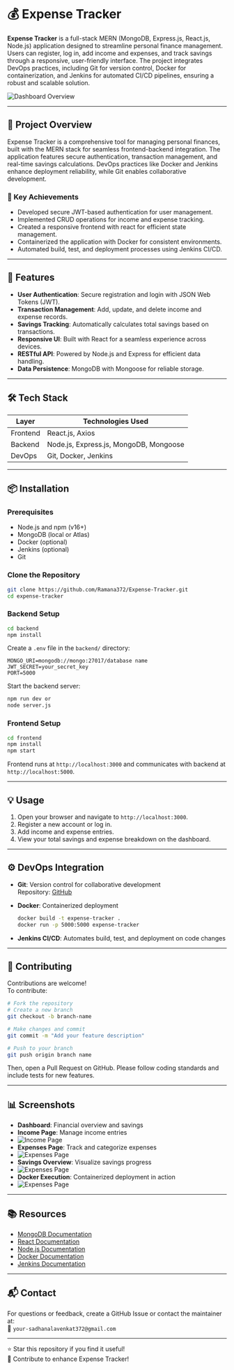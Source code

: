# 💰 Expense Tracker

**Expense Tracker** is a full-stack MERN (MongoDB, Express.js, React.js, Node.js) application designed to streamline personal finance management. Users can register, log in, add income and expenses, and track savings through a responsive, user-friendly interface. The project integrates DevOps practices, including Git for version control, Docker for containerization, and Jenkins for automated CI/CD pipelines, ensuring a robust and scalable solution.

![Dashboard Overview](images/dashboard.png)

---

## 📌 Project Overview

Expense Tracker is a comprehensive tool for managing personal finances, built with the MERN stack for seamless frontend-backend integration. The application features secure authentication, transaction management, and real-time savings calculations. DevOps practices like Docker and Jenkins enhance deployment reliability, while Git enables collaborative development.

### 🔑 Key Achievements
- Developed secure JWT-based authentication for user management.
- Implemented CRUD operations for income and expense tracking.
- Created a responsive frontend with react for efficient state management.
- Containerized the application with Docker for consistent environments.
- Automated build, test, and deployment processes using Jenkins CI/CD.

---

## 🚀 Features

- **User Authentication**: Secure registration and login with JSON Web Tokens (JWT).
- **Transaction Management**: Add, update, and delete income and expense records.
- **Savings Tracking**: Automatically calculates total savings based on transactions.
- **Responsive UI**: Built with React for a seamless experience across devices.
- **RESTful API**: Powered by Node.js and Express for efficient data handling.
- **Data Persistence**: MongoDB with Mongoose for reliable storage.

---

## 🛠 Tech Stack

| Layer      | Technologies Used                          |
|------------|--------------------------------------------|
| Frontend   | React.js, Axios                     |
| Backend    | Node.js, Express.js, MongoDB, Mongoose     |
| DevOps     | Git, Docker, Jenkins                       |

---

## 📦 Installation

### Prerequisites
- Node.js and npm (v16+)
- MongoDB (local or Atlas)
- Docker (optional)
- Jenkins (optional)
- Git

### Clone the Repository
```bash
git clone https://github.com/Ramana372/Expense-Tracker.git
cd expense-tracker
```

### Backend Setup
```bash
cd backend
npm install
```

Create a `.env` file in the `backend/` directory:
```env
MONGO_URI=mongodb://mongo:27017/database name
JWT_SECRET=your_secret_key
PORT=5000
```

Start the backend server:
```bash
npm run dev or
node server.js
```

### Frontend Setup
```bash
cd frontend
npm install
npm start
```

Frontend runs at `http://localhost:3000` and communicates with backend at `http://localhost:5000`.

---

## 💡 Usage

1. Open your browser and navigate to `http://localhost:3000`.
2. Register a new account or log in.
3. Add income and expense entries.
4. View your total savings and expense breakdown on the dashboard.

---

## ⚙️ DevOps Integration

- **Git**: Version control for collaborative development  
  Repository: [GitHub](https://github.com/Ramana372/Expense-Tracker.git)

- **Docker**: Containerized deployment
  ```bash
  docker build -t expense-tracker .
  docker run -p 5000:5000 expense-tracker
  ```

- **Jenkins CI/CD**: Automates build, test, and deployment on code changes

---

## 🤝 Contributing

Contributions are welcome!  
To contribute:

```bash
# Fork the repository
# Create a new branch
git checkout -b branch-name

# Make changes and commit
git commit -m "Add your feature description"

# Push to your branch
git push origin branch name
```

Then, open a Pull Request on GitHub. Please follow coding standards and include tests for new features.

---

## 📊 Screenshots

- **Dashboard**: Financial overview and savings
- **Income Page**: Manage income entries
- ![Income Page](images/income.png)
- **Expenses Page**: Track and categorize expenses
- ![Expenses Page](images/expenses.png)
- **Savings Overview**: Visualize savings progress
- ![Expenses Page](images/savings.png)
- **Docker Execution**: Containerized deployment in action
- ![Expenses Page](images/execution.png)

---


## 📚 Resources

- [MongoDB Documentation](https://www.mongodb.com/docs/)
- [React Documentation](https://reactjs.org/docs/getting-started.html)
- [Node.js Documentation](https://nodejs.org/en/docs/)
- [Docker Documentation](https://docs.docker.com/)
- [Jenkins Documentation](https://www.jenkins.io/doc/)

---

## 📬 Contact

For questions or feedback, create a GitHub Issue or contact the maintainer at:  
📧 `your-sadhanalavenkat372@gmail.com`

---

⭐️ Star this repository if you find it useful!  
🚀 Contribute to enhance Expense Tracker!
